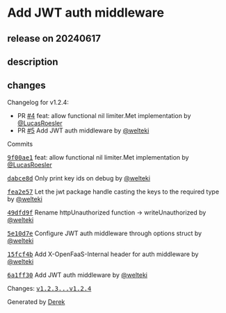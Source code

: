 # Add JWT auth middleware

## release on 20240617

## description

## changes

Changelog for v1.2.4:

* PR <a class="issue-link js-issue-link" data-error-text="Failed to load title" data-id="1402348234" data-permission-text="Title is private" data-url="https://github.com/openfaas/faas-middleware/issues/4" data-hovercard-type="pull_request" data-hovercard-url="/openfaas/faas-middleware/pull/4/hovercard" href="https://github.com/openfaas/faas-middleware/pull/4">#4</a> feat: allow functional nil limiter.Met implementation by <a class="user-mention notranslate" data-hovercard-type="user" data-hovercard-url="/users/LucasRoesler/hovercard" data-octo-click="hovercard-link-click" data-octo-dimensions="link_type:self" href="https://github.com/LucasRoesler">@LucasRoesler</a>
* PR <a class="issue-link js-issue-link" data-error-text="Failed to load title" data-id="2310639251" data-permission-text="Title is private" data-url="https://github.com/openfaas/faas-middleware/issues/5" data-hovercard-type="pull_request" data-hovercard-url="/openfaas/faas-middleware/pull/5/hovercard" href="https://github.com/openfaas/faas-middleware/pull/5">#5</a> Add JWT auth middleware by <a class="user-mention notranslate" data-hovercard-type="user" data-hovercard-url="/users/welteki/hovercard" data-octo-click="hovercard-link-click" data-octo-dimensions="link_type:self" href="https://github.com/welteki">@welteki</a>

Commits

<a class="commit-link" data-hovercard-type="commit" data-hovercard-url="https://github.com/openfaas/faas-middleware/commit/9f00ae10b360172ebf69936ca304957c8e7e9a61/hovercard" href="https://github.com/openfaas/faas-middleware/commit/9f00ae10b360172ebf69936ca304957c8e7e9a61"><tt>9f00ae1</tt></a> feat: allow functional nil limiter.Met implementation by <a class="user-mention notranslate" data-hovercard-type="user" data-hovercard-url="/users/LucasRoesler/hovercard" data-octo-click="hovercard-link-click" data-octo-dimensions="link_type:self" href="https://github.com/LucasRoesler">@LucasRoesler</a>

<a class="commit-link" data-hovercard-type="commit" data-hovercard-url="https://github.com/openfaas/faas-middleware/commit/dabce8d22b561b035159484a39083e2e0ec25bb5/hovercard" href="https://github.com/openfaas/faas-middleware/commit/dabce8d22b561b035159484a39083e2e0ec25bb5"><tt>dabce8d</tt></a> Only print key ids on debug by <a class="user-mention notranslate" data-hovercard-type="user" data-hovercard-url="/users/welteki/hovercard" data-octo-click="hovercard-link-click" data-octo-dimensions="link_type:self" href="https://github.com/welteki">@welteki</a>

<a class="commit-link" data-hovercard-type="commit" data-hovercard-url="https://github.com/openfaas/faas-middleware/commit/fea2e5767e7f8e98de0379a71f61070426188b86/hovercard" href="https://github.com/openfaas/faas-middleware/commit/fea2e5767e7f8e98de0379a71f61070426188b86"><tt>fea2e57</tt></a> Let the jwt package handle casting the keys to the required type by <a class="user-mention notranslate" data-hovercard-type="user" data-hovercard-url="/users/welteki/hovercard" data-octo-click="hovercard-link-click" data-octo-dimensions="link_type:self" href="https://github.com/welteki">@welteki</a>

<a class="commit-link" data-hovercard-type="commit" data-hovercard-url="https://github.com/openfaas/faas-middleware/commit/49dfd9fa01ec10deda66bbb0c38067cb0d8ff074/hovercard" href="https://github.com/openfaas/faas-middleware/commit/49dfd9fa01ec10deda66bbb0c38067cb0d8ff074"><tt>49dfd9f</tt></a> Rename httpUnauthorized function -> writeUnauthorized by <a class="user-mention notranslate" data-hovercard-type="user" data-hovercard-url="/users/welteki/hovercard" data-octo-click="hovercard-link-click" data-octo-dimensions="link_type:self" href="https://github.com/welteki">@welteki</a>

<a class="commit-link" data-hovercard-type="commit" data-hovercard-url="https://github.com/openfaas/faas-middleware/commit/5e10d7e19220fc05bdb681876a7802b58069e743/hovercard" href="https://github.com/openfaas/faas-middleware/commit/5e10d7e19220fc05bdb681876a7802b58069e743"><tt>5e10d7e</tt></a> Configure JWT auth middleware through options struct by <a class="user-mention notranslate" data-hovercard-type="user" data-hovercard-url="/users/welteki/hovercard" data-octo-click="hovercard-link-click" data-octo-dimensions="link_type:self" href="https://github.com/welteki">@welteki</a>

<a class="commit-link" data-hovercard-type="commit" data-hovercard-url="https://github.com/openfaas/faas-middleware/commit/15fcf4b85e20bbe58558097364648640d325df3c/hovercard" href="https://github.com/openfaas/faas-middleware/commit/15fcf4b85e20bbe58558097364648640d325df3c"><tt>15fcf4b</tt></a> Add X-OpenFaaS-Internal header for auth middleware by <a class="user-mention notranslate" data-hovercard-type="user" data-hovercard-url="/users/welteki/hovercard" data-octo-click="hovercard-link-click" data-octo-dimensions="link_type:self" href="https://github.com/welteki">@welteki</a>

<a class="commit-link" data-hovercard-type="commit" data-hovercard-url="https://github.com/openfaas/faas-middleware/commit/6a1ff303b28e6667aef1c0953127c8ad060774c1/hovercard" href="https://github.com/openfaas/faas-middleware/commit/6a1ff303b28e6667aef1c0953127c8ad060774c1"><tt>6a1ff30</tt></a> Add JWT auth middleware by <a class="user-mention notranslate" data-hovercard-type="user" data-hovercard-url="/users/welteki/hovercard" data-octo-click="hovercard-link-click" data-octo-dimensions="link_type:self" href="https://github.com/welteki">@welteki</a>

Changes: <a class="commit-link" href="https://github.com/openfaas/faas-middleware/compare/v1.2.3...v1.2.4"><tt>v1.2.3...v1.2.4</tt></a>

Generated by <a href="https://github.com/alexellis/derek/">Derek</a>


